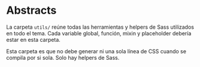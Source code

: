 # Abstracts

La carpeta <code>utils/</code> reúne todas las herramientas y helpers de Sass utilizados en todo el tema. Cada variable global, función, mixin y placeholder debería estar en esta carpeta.

Esta carpeta es que no debe generar ni una sola línea de CSS cuando se compila por si sola. Solo hay helpers de Sass.
